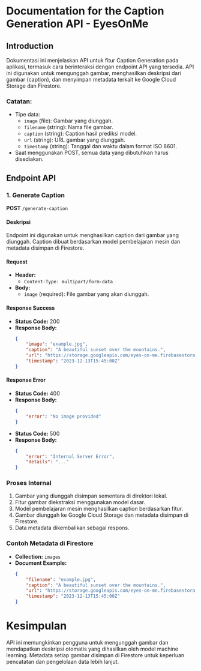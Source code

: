 # Documentation for the Caption Generation API - EyesOnMe

## Introduction
Dokumentasi ini menjelaskan API untuk fitur Caption Generation pada aplikasi, termasuk cara berinteraksi dengan endpoint API yang tersedia. API ini digunakan untuk mengunggah gambar, menghasilkan deskripsi dari gambar (caption), dan menyimpan metadata terkait ke Google Cloud Storage dan Firestore.

### Catatan:
- Tipe data:
  - `image` (file): Gambar yang diunggah.
  - `filename` (string): Nama file gambar.
  - `caption` (string): Caption hasil prediksi model.
  - `url` (string): URL gambar yang diunggah.
  - `timestamp` (string): Tanggal dan waktu dalam format ISO 8601.
- Saat menggunakan POST, semua data yang dibutuhkan harus disediakan.

## Endpoint API

### 1. Generate Caption
**POST** `/generate-caption`

#### Deskripsi
Endpoint ini digunakan untuk menghasilkan caption dari gambar yang diunggah. Caption dibuat berdasarkan model pembelajaran mesin dan metadata disimpan di Firestore.

#### Request
- **Header:**
  - `Content-Type: multipart/form-data`
- **Body:**
  - `image` (required): File gambar yang akan diunggah.

#### Response Success
- **Status Code:** 200
- **Response Body:**
  ```json
  {
      "image": "example.jpg",
      "caption": "A beautiful sunset over the mountains.",
      "url": "https://storage.googleapis.com/eyes-on-me.firebasestorage.app/uploads/example.jpg",
      "timestamp": "2023-12-13T15:45:00Z"
  }
  ```

#### Response Error
- **Status Code:** 400
- **Response Body:**
  ```json
  {
      "error": "No image provided"
  }
  ```
- **Status Code:** 500
- **Response Body:**
  ```json
  {
      "error": "Internal Server Error",
      "details": "..."  
  }
  ```

### Proses Internal
1. Gambar yang diunggah disimpan sementara di direktori lokal.
2. Fitur gambar diekstraksi menggunakan model dasar.
3. Model pembelajaran mesin menghasilkan caption berdasarkan fitur.
4. Gambar diunggah ke Google Cloud Storage dan metadata disimpan di Firestore.
5. Data metadata dikembalikan sebagai respons.

### Contoh Metadata di Firestore
- **Collection:** `images`
- **Document Example:**
  ```json
  {
      "filename": "example.jpg",
      "caption": "A beautiful sunset over the mountains.",
      "url": "https://storage.googleapis.com/eyes-on-me.firebasestorage.app/uploads/example.jpg",
      "timestamp": "2023-12-13T15:45:00Z"
  }
  ```

# Kesimpulan
API ini memungkinkan pengguna untuk mengunggah gambar dan mendapatkan deskripsi otomatis yang dihasilkan oleh model machine learning. Metadata setiap gambar disimpan di Firestore untuk keperluan pencatatan dan pengelolaan data lebih lanjut.
